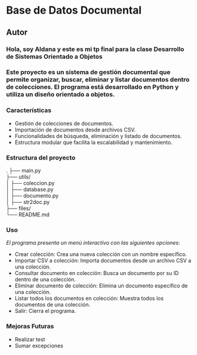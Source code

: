 # Base de Datos Documental

## Autor
### Hola, soy Aldana y este es mi tp final para la clase Desarrollo de Sistemas Orientado a Objetos

### Este proyecto es un sistema de gestión documental que permite organizar, buscar, eliminar y listar documentos dentro de colecciones. El programa está desarrollado en Python y utiliza un diseño orientado a objetos.


### Características
- Gestión de colecciones de documentos.
- Importación de documentos desde archivos CSV.
- Funcionalidades de búsqueda, eliminación y listado de documentos.
- Estructura modular que facilita la escalabilidad y mantenimiento.

### Estructura del proyecto
.
├── main.py              
├── utils/               
│   ├── coleccion.py      
│   ├── database.py      
│   ├── documento.py     
│   ├── str2doc.py       
├── files/               
└── README.md            


### Uso
_El programa presenta un menú interactivo con las siguientes opciones:_

- Crear colección: Crea una nueva colección con un nombre específico.
- Importar CSV a colección: Importa documentos desde un archivo CSV a una colección.
- Consultar documento en colección: Busca un documento por su ID dentro de una colección.
- Eliminar documento de colección: Elimina un documento específico de una colección.
- Listar todos los documentos en colección: Muestra todos los documentos de una colección.
- Salir: Cierra el programa.

### Mejoras Futuras
- Realizar test 
- Sumar excepciones

